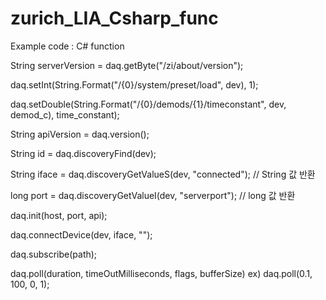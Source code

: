 # zurich_LIA_Csharp_func
Example code : C# function 

String serverVersion = daq.getByte("/zi/about/version");

daq.setInt(String.Format("/{0}/system/preset/load", dev), 1);

daq.setDouble(String.Format("/{0}/demods/{1}/timeconstant", dev, demod_c), time_constant);

String apiVersion = daq.version();

String id = daq.discoveryFind(dev);

String iface = daq.discoveryGetValueS(dev, "connected"); // String 값 반환

long port = daq.discoveryGetValueI(dev, "serverport"); // long 값 반환

daq.init(host, port, api);

daq.connectDevice(dev, iface, "");

daq.subscribe(path);

daq.poll(duration, timeOutMilliseconds, flags, bufferSize)
ex) daq.poll(0.1, 100, 0, 1);

